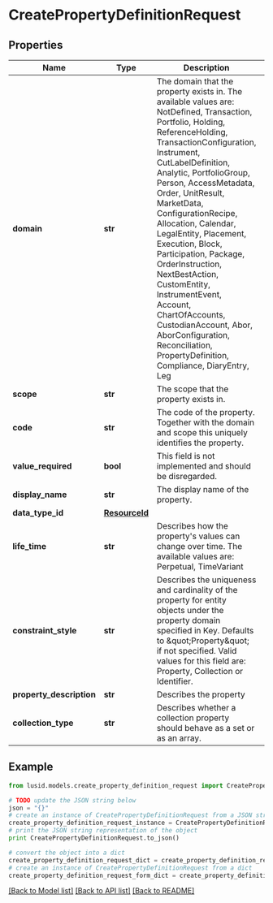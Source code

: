 # CreatePropertyDefinitionRequest


## Properties
Name | Type | Description | Notes
------------ | ------------- | ------------- | -------------
**domain** | **str** | The domain that the property exists in. The available values are: NotDefined, Transaction, Portfolio, Holding, ReferenceHolding, TransactionConfiguration, Instrument, CutLabelDefinition, Analytic, PortfolioGroup, Person, AccessMetadata, Order, UnitResult, MarketData, ConfigurationRecipe, Allocation, Calendar, LegalEntity, Placement, Execution, Block, Participation, Package, OrderInstruction, NextBestAction, CustomEntity, InstrumentEvent, Account, ChartOfAccounts, CustodianAccount, Abor, AborConfiguration, Reconciliation, PropertyDefinition, Compliance, DiaryEntry, Leg | 
**scope** | **str** | The scope that the property exists in. | 
**code** | **str** | The code of the property. Together with the domain and scope this uniquely identifies the property. | 
**value_required** | **bool** | This field is not implemented and should be disregarded. | [optional] 
**display_name** | **str** | The display name of the property. | 
**data_type_id** | [**ResourceId**](ResourceId.md) |  | 
**life_time** | **str** | Describes how the property&#39;s values can change over time. The available values are: Perpetual, TimeVariant | [optional] 
**constraint_style** | **str** | Describes the uniqueness and cardinality of the property for entity objects under the property domain specified in Key. Defaults to \&quot;Property\&quot; if not specified. Valid values for this field are: Property, Collection or Identifier. | [optional] 
**property_description** | **str** | Describes the property | [optional] 
**collection_type** | **str** | Describes whether a collection property should behave as a set or as an array. | [optional] 

## Example

```python
from lusid.models.create_property_definition_request import CreatePropertyDefinitionRequest

# TODO update the JSON string below
json = "{}"
# create an instance of CreatePropertyDefinitionRequest from a JSON string
create_property_definition_request_instance = CreatePropertyDefinitionRequest.from_json(json)
# print the JSON string representation of the object
print CreatePropertyDefinitionRequest.to_json()

# convert the object into a dict
create_property_definition_request_dict = create_property_definition_request_instance.to_dict()
# create an instance of CreatePropertyDefinitionRequest from a dict
create_property_definition_request_form_dict = create_property_definition_request.from_dict(create_property_definition_request_dict)
```
[[Back to Model list]](../README.md#documentation-for-models) [[Back to API list]](../README.md#documentation-for-api-endpoints) [[Back to README]](../README.md)


